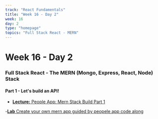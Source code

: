 ```yaml
---
track: "React Fundamentals"
title: "Week 16 - Day 2"
week: 16
day: 2
type: "homepage"
topics: "Full Stack React - MERN"
---
```



# Week 16 - Day 2

### Full Stack React - The MERN (Mongo, Express, React, Node) Stack
#### Part 1 - Let's build an API!


- [**Lecture:** People App: Mern Stack Build Part 1](/react-fundamentals/week-16/day-3/labs/mern-stack-build-part-1)

-[**Lab** Create your own mern app guided by peopele app code along](https://git.generalassemb.ly/laurenperez-ga/MERN-lab)